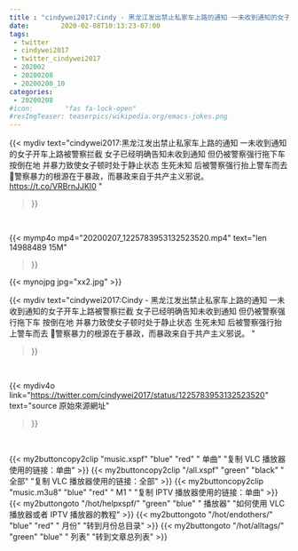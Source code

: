 ```yaml
---
title : "cindywei2017:Cindy - 黑龙江发出禁止私家车上路的通知 一未收到通知的女子开车上路被警察拦截 女子已经明确告知未收到通知 但仍被警察强行拖下车 按倒在地 并暴力致使女子顿时处于静止状态 生死未知 后被警察强行抬上警车而去  🔹警察暴力的根源在于暴政，而暴政来自于共产主义邪说。 "
date:        2020-02-08T10:13:23-07:00
tags:
 - twitter
 - cindywei2017
 - twitter_cindywei2017
 - 202002
 - 20200208
 - 20200208_10
categories:
 - 20200208
#icon:        "fas fa-lock-open"
#resImgTeaser: teaserpics/wikipedia.org/emacs-jokes.png
---
```


{{< mydiv text="cindywei2017:黑龙江发出禁止私家车上路的通知 一未收到通知的女子开车上路被警察拦截 女子已经明确告知未收到通知 但仍被警察强行拖下车 按倒在地 并暴力致使女子顿时处于静止状态 生死未知 后被警察强行抬上警车而去  🔹警察暴力的根源在于暴政，而暴政来自于共产主义邪说。 https://t.co/VRBrnJJKI0 "
>}}
<br>


{{< mymp4o mp4="20200207_1225783953132523520.mp4"
text="len 14988489    15M"
>}}

 {{< mynojpg jpg="xx2.jpg" >}}<br>  

{{< mydiv text="cindywei2017:Cindy - 黑龙江发出禁止私家车上路的通知 一未收到通知的女子开车上路被警察拦截 女子已经明确告知未收到通知 但仍被警察强行拖下车 按倒在地 并暴力致使女子顿时处于静止状态 生死未知 后被警察强行抬上警车而去  🔹警察暴力的根源在于暴政，而暴政来自于共产主义邪说。 "
>}}
<br>

{{< mydiv4o link="https://twitter.com/cindywei2017/status/1225783953132523520"
text="source 原始來源網址"
>}}


<br>





{{< my2buttoncopy2clip "music.xspf"        "blue"   "red"    " 单曲"  "复制 VLC 播放器使用的链接：单曲" >}} {{< my2buttoncopy2clip "/all.xspf"         "green"  "black"  " 全部"  "复制 VLC 播放器使用的链接：全部" >}} {{< my2buttoncopy2clip "music.m3u8"        "blue"   "red"    " M1 "    "复制 IPTV 播放器使用的链接：单曲" >}} {{< my2buttongoto      "/hot/helpxspf/"    "green"  "blue"   " 播放器" "如何使用 VLC 播放器或者 IPTV 播放器的教程" >}} {{< my2buttongoto      "/hot/endothers/"   "blue"   "red"    " 月份"   "转到月份总目录" >}} {{< my2buttongoto      "/hot/alltags/"     "green"  "blue"   " 列表"   "转到文章总列表" >}} 
